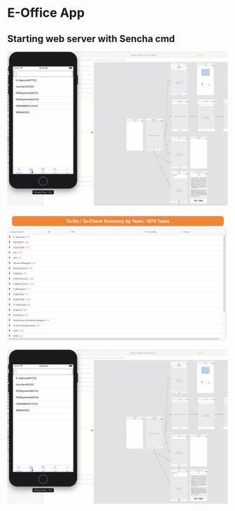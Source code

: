 # E-Office App


## Starting web server with Sencha cmd

![GitHub Logo](/img/eoffice.gif)

![GitHub Logo](/img/todolist.jpg)

![Alt Text](/img/eoffice.gif)
